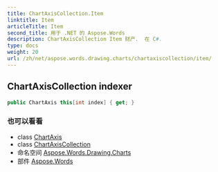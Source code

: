 ```yaml
---
title: ChartAxisCollection.Item
linktitle: Item
articleTitle: Item
second_title: 用于 .NET 的 Aspose.Words
description: ChartAxisCollection Item 财产.  在 C#.
type: docs
weight: 20
url: /zh/net/aspose.words.drawing.charts/chartaxiscollection/item/
---
```

## ChartAxisCollection indexer

```csharp
public ChartAxis this[int index] { get; }
```

### 也可以看看

* class [ChartAxis](../../chartaxis/)
* class [ChartAxisCollection](../)
* 命名空间 [Aspose.Words.Drawing.Charts](../../../aspose.words.drawing.charts/)
* 部件 [Aspose.Words](../../../)
